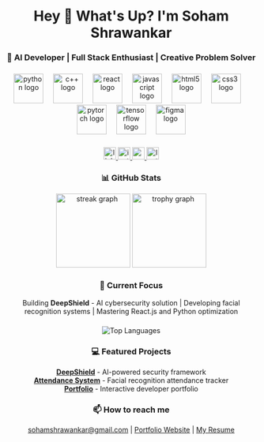 <h1 align="center">Hey 👋 What's Up? I'm Soham Shrawankar</h1>

###

<h3 align="center">🚀 AI Developer | Full Stack Enthusiast | Creative Problem Solver</h3>

###

<div align="center">
  <img src="https://skillicons.dev/icons?i=python" height="60" alt="python logo"  />
  <img width="12" />
  <img src="https://skillicons.dev/icons?i=cpp" height="60" alt="c++ logo"  />
  <img width="12" />
  <img src="https://skillicons.dev/icons?i=react" height="60" alt="react logo"  />
  <img width="12" />
  <img src="https://skillicons.dev/icons?i=js" height="60" alt="javascript logo"  />
  <img width="12" />
  <img src="https://skillicons.dev/icons?i=html" height="60" alt="html5 logo"  />
  <img width="12" />
  <img src="https://skillicons.dev/icons?i=css" height="60" alt="css3 logo"  />
  <img width="12" />
  <img src="https://skillicons.dev/icons?i=pytorch" height="60" alt="pytorch logo"  />
  <img width="12" />
  <img src="https://skillicons.dev/icons?i=tensorflow" height="60" alt="tensorflow logo"  />
  <img width="12" />
  <img src="https://skillicons.dev/icons?i=figma" height="60" alt="figma logo"  />
</div>

###

<div align="center">
  <a href="https://linkedin.com/in/soham-shrawankar">
    <img src="https://img.shields.io/static/v1?message=LinkedIn&logo=linkedin&label=&color=0077B5&logoColor=white&labelColor=&style=for-the-badge" height="25" alt="linkedin logo" />
  </a>
  <a href="https://instagram.com/soham_shrawankar">
    <img src="https://img.shields.io/static/v1?message=Instagram&logo=instagram&label=&color=E4405F&logoColor=white&labelColor=&style=for-the-badge" height="25" alt="instagram logo" />
  </a>
  <a href="mailto:sohamshrawankar@gmail.com">
    <img src="https://img.shields.io/static/v1?message=Gmail&logo=gmail&label=&color=D14836&logoColor=white&labelColor=&style=for-the-badge" height="25" alt="gmail logo" />
  </a>
  <a href="https://leetcode.com/sohamshrawankar">
    <img src="https://img.shields.io/static/v1?message=LeetCode&logo=leetcode&label=&color=FFA116&logoColor=white&labelColor=&style=for-the-badge" height="25" alt="leetcode logo" />
  </a>
</div>

###

<h3 align="center">📊 GitHub Stats</h3>

<div align="center">
  <img src="https://streak-stats.demolab.com?user=sohamshrawankar&theme=radical&hide_border=false&border_radius=5" height="150" alt="streak graph"  />
  <img src="https://github-profile-trophy.vercel.app?username=sohamshrawankar&theme=radical&column=-1&row=1&margin-w=8&margin-h=8&no-bg=false&no-frame=false" height="150" alt="trophy graph"  />
</div>

###

<h3 align="center">🌱 Current Focus</h3>
<p align="center">
  Building <b>DeepShield</b> - AI cybersecurity solution | Developing facial recognition systems | Mastering React.js and Python optimization
</p>

###

<div align="center">
  <img src="https://github-readme-stats.vercel.app/api/top-langs/?username=sohamshrawankar&theme=radical&hide_border=false&include_all_commits=false&count_private=false&layout=compact" alt="Top Languages" />
</div>

###

<h3 align="center">💻 Featured Projects</h3>
<p align="center">
  <a href="https://github.com/SohamShrawankar/DeepShield"><b>DeepShield</b></a> - AI-powered security framework<br>
  <a href="https://github.com/SohamShrawankar/Attendance_Management_System"><b>Attendance System</b></a> - Facial recognition attendance tracker<br>
  <a href="https://sohamshrawankar.github.io/portfolio/"><b>Portfolio</b></a> - Interactive developer portfolio
</p>

###

<h3 align="center">📫 How to reach me</h3>
<p align="center">
  <a href="mailto:sohamshrawankar@gmail.com">sohamshrawankar@gmail.com</a> | 
  <a href="https://sohamshrawankar.github.io/portfolio/">Portfolio Website</a> | 
  <a href="https://drive.google.com/file/d/178myCYFgpvhlg5SyN__K9OBvVEeVOD4X/view?usp=sharing">My Resume</a>
</p>
